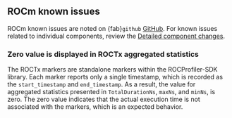 ## ROCm known issues

ROCm known issues are noted on {fab}`github` [GitHub](https://github.com/ROCm/ROCm/labels/Verified%20Issue). For known
issues related to individual components, review the [Detailed component changes](#detailed-component-changes).

### Zero value is displayed in ROCTx aggregated statistics

The ROCTx markers are standalone markers within the ROCProfiler-SDK library. Each marker reports only a single timestamp, which is recorded as the `start_timestamp` and `end_timestamp`. As a result, the value for aggregated statistics presented in `TotalDurationNs`, `maxNs`, and `minNs`, is zero. The zero value indicates that the actual execution time is not associated with the markers, which is an expected behavior.